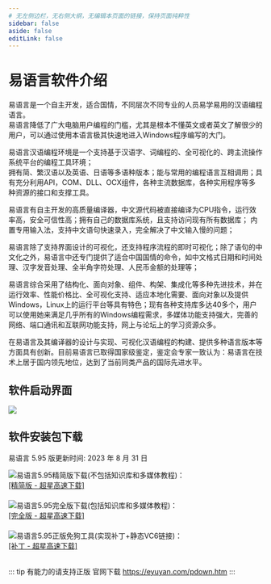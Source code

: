 ```yaml
---
# 无左侧边栏，无右侧大纲，无编辑本页面的链接，保持页面纯粹性
sidebar: false
aside: false
editLink: false 
---
```

# 易语言软件介绍

 易语言是一个自主开发，适合国情，不同层次不同专业的人员易学易用的汉语编程语言。   
 易语言降低了广大电脑用户编程的门槛，尤其是根本不懂英文或者英文了解很少的用户，可以通过使用本语言极其快速地进入Windows程序编写的大门。   

 易语言汉语编程环境是一个支持基于汉语字、词编程的、全可视化的、跨主流操作系统平台的编程工具环境；   
 拥有简、繁汉语以及英语、日语等多语种版本；能与常用的编程语言互相调用；具有充分利用API，COM、DLL、OCX组件，各种主流数据库，各种实用程序等多种资源的接口和支撑工具。   
     
 易语言有自主开发的高质量编译器，中文源代码被直接编译为CPU指令，运行效率高，安全可信性高；拥有自己的数据库系统，且支持访问现有所有数据库；
 内置专用输入法，支持中文语句快速录入，完全解决了中文输入慢的问题；
    
 易语言除了支持界面设计的可视化，还支持程序流程的即时可视化；除了语句的中文化之外，易语言中还专门提供了适合中国国情的命令，如中文格式日期和时间处理、汉字发音处理、全半角字符处理、人民币金额的处理等；
    
 易语言综合采用了结构化、面向对象、组件、构架、集成化等多种先进技术，并在运行效率、性能价格比、全可视化支持、适应本地化需要、面向对象以及提供Windows，Linux上的运行平台等具有特色；现有各种支持库多达40多个，用户可以使用她来满足几乎所有的Windows编程需求，多媒体功能支持强大，完善的网络、端口通讯和互联网功能支持，网上与论坛上的学习资源众多。
    
 在易语言及其编译器的设计与实现、可视化汉语编程的构建、提供多种语言版本等方面具有创新。目前易语言已取得国家级鉴定，鉴定会专家一致认为：易语言在技术上居于国内领先地位，达到了当前同类产品的国际先进水平。

## 软件启动界面 
![](https://p.cldisk.com/star3/origin/d38d69defa63ea8b288b137fb6b2a208.jpg)

## 软件安装包下载
易语言 5.95 版更新时间: 2023 年 8 月 31 日    <br>

<div><img style="line-height:40px;display:table-line;float:left;" src="https://p.cldisk.com/star3/origin/e906d133c1d1f78f1f64a1610979d5c6.jpg"> 易语言5.95精简版下载(不包括知识库和多媒体教程)： <br>
<a href="https://sharewh1.xuexi365.com/share/download/cc90164cb3209dfd3d512a1ae16340bf">[精简版 - 超星高速下载]</a>  </div>  

    
<div style="margin-top:20px"><img style="line-height:40px;display:table-line;float:left;" src="https://p.cldisk.com/star3/origin/e906d133c1d1f78f1f64a1610979d5c6.jpg">易语言5.95完全版下载(包括知识库和多媒体教程)：<br>
<a href="https://sharewh1.xuexi365.com/share/download/b970ab33b9f4268ff97498672f4c02eb">[完全版 - 超星高速下载]</a></div> 


<div style="margin-top:20px"><img style="line-height:40px;display:table-line;float:left;" src="https://p.cldisk.com/star3/origin/e906d133c1d1f78f1f64a1610979d5c6.jpg">易语言5.95正版免狗工具(实现补丁+静态VC6链接)：<br>
<a href="https://sharewh1.xuexi365.com/share/download/2b4a468a58cd26f792eff7badc69b730">[补丁 - 超星高速下载]</a></div> 

<br>

::: tip 有能力的请支持正版
  官网下载 https://eyuyan.com/pdown.htm
:::